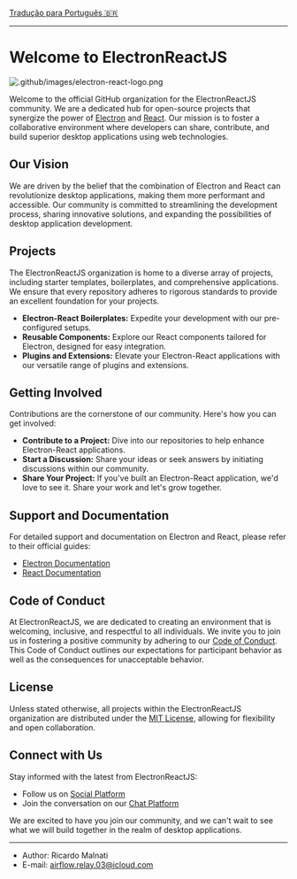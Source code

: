 [Tradução para Português 🇧🇷](profile/PTBR_README.md)

---

# Welcome to ElectronReactJS

![.github/images/electron-react-logo.png](.github/images/electron-react-logo.png)

Welcome to the official GitHub organization for the ElectronReactJS community. We are a dedicated hub for open-source projects that synergize the power of [Electron](https://www.electronjs.org/) and [React](https://reactjs.org/). Our mission is to foster a collaborative environment where developers can share, contribute, and build superior desktop applications using web technologies.

## Our Vision

We are driven by the belief that the combination of Electron and React can revolutionize desktop applications, making them more performant and accessible. Our community is committed to streamlining the development process, sharing innovative solutions, and expanding the possibilities of desktop application development.

## Projects

The ElectronReactJS organization is home to a diverse array of projects, including starter templates, boilerplates, and comprehensive applications. We ensure that every repository adheres to rigorous standards to provide an excellent foundation for your projects.

- **Electron-React Boilerplates:** Expedite your development with our pre-configured setups.
- **Reusable Components:** Explore our React components tailored for Electron, designed for easy integration.
- **Plugins and Extensions:** Elevate your Electron-React applications with our versatile range of plugins and extensions.

## Getting Involved

Contributions are the cornerstone of our community. Here's how you can get involved:

- **Contribute to a Project:** Dive into our repositories to help enhance Electron-React applications.
- **Start a Discussion:** Share your ideas or seek answers by initiating discussions within our community.
- **Share Your Project:** If you've built an Electron-React application, we'd love to see it. Share your work and let's grow together.

## Support and Documentation

For detailed support and documentation on Electron and React, please refer to their official guides:

- [Electron Documentation](https://www.electronjs.org/docs)
- [React Documentation](https://reactjs.org/docs)

## Code of Conduct

At ElectronReactJS, we are dedicated to creating an environment that is welcoming, inclusive, and respectful to all individuals. We invite you to join us in fostering a positive community by adhering to our [Code of Conduct](CODE_OF_CONDUCT.md). This Code of Conduct outlines our expectations for participant behavior as well as the consequences for unacceptable behavior.

## License

Unless stated otherwise, all projects within the ElectronReactJS organization are distributed under the [MIT License](LICENSE.md), allowing for flexibility and open collaboration.

## Connect with Us

Stay informed with the latest from ElectronReactJS:

- Follow us on [Social Platform](#)
- Join the conversation on our [Chat Platform](#)

We are excited to have you join our community, and we can't wait to see what we will build together in the realm of desktop applications.

---

- Author: Ricardo Malnati
- E-mail: airflow.relay.03@icloud.com
